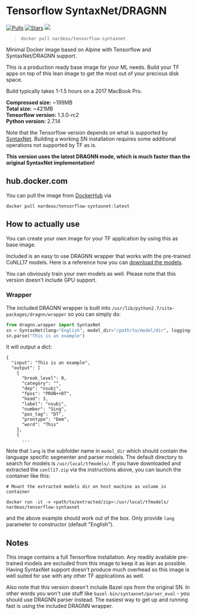 # Tensorflow SyntaxNet/DRAGNN

[![Pulls](https://img.shields.io/docker/pulls/nardeas/tensorflow-syntaxnet.svg?style=flat-square)](https://img.shields.io/docker/pulls/nardeas/tensorflow-syntaxnet.svg?style=flat-square)
[![Stars](https://img.shields.io/docker/stars/nardeas/tensorflow-syntaxnet.svg?style=flat-square)](https://img.shields.io/docker/stars/nardeas/tensorflow-syntaxnet.svg?style=flat-square)
[![](https://images.microbadger.com/badges/image/nardeas/tensorflow-syntaxnet.svg)](https://microbadger.com/images/nardeas/tensorflow-syntaxnet "Get your own image badge on microbadger.com")

> `docker pull nardeas/tensorflow-syntaxnet`

Minimal Docker image based on Alpine with Tensorflow and SyntaxNet/DRAGNN support.

This is a production ready base image for your ML needs. Build your TF apps on top of this lean image to get the most out of your precious disk space.

Build typically takes 1-1.5 hours on a 2017 MacBook Pro.

**Compressed size:** ~199MB  
**Total size:** ~421MB  
**Tensorflow version:** 1.3.0-rc2  
**Python version:** 2.7.14

Note that the Tensorflow version depends on what is supported by [SyntaxNet](https://github.com/tensorflow/models/tree/master/research/syntaxnet). Building a working SN installation requires some additional operations not supported by TF as is.

**This version uses the latest DRAGNN mode, which is much faster than the original SyntaxNet implementation!**

## hub.docker.com

You can pull the image from [DockerHub](https://hub.docker.com/r/nardeas/tensorflow-syntaxnet/) via

```
docker pull nardeas/tensorflow-syntaxnet:latest
```

## How to actually use

You can create your own image for your TF application by using this as base image.

Included is an easy to use DRAGNN wrapper that works with the pre-trained CoNLL17 models. Here is a reference how you can [download the models](https://github.com/tensorflow/models/blob/master/research/syntaxnet/g3doc/conll2017/README.md).

You can obviously train your own models as well. Please note that this version doesn't include GPU support.

### Wrapper

The included DRAGNN wrapper is built into `/usr/lib/python2.7/site-packages/dragnn/wrapper` so you can simply do:

```python
from dragnn.wrapper import SyntaxNet
sn = SyntaxNet(lang="English", model_dir="/path/to/model/dir", logging=False)
sn.parse("This is an example")
```

It will output a dict:

```
{
  "input": "This is an example",
  "output": [
    {
      "break_level": 0,
      "category": "",
      "dep": "nsubj",
      "fpos": "PRON++DT",
      "head": 3,
      "label": "nsubj",
      "number": "Sing",
      "pos_tag": "DT",
      "prontype": "Dem",
      "word": "This"
    },
    {
      ...
```

Note that `lang` is the subfolder name in `model_dir` which should contain the language specific segmenter and parser models. The default directory to search for models is `/usr/local/tfmodels/`. If you have downloaded and extracted the `conll17.zip` via the instructions above, you can launch the container like this:

```
# Mount the extracted models dir on host machine as volume in container

docker run -it -v <path/to/extracted/zip>:/usr/local/tfmodels/ nardeas/tensorflow-syntaxnet
```

and the above example should work out of the box. Only provide `lang` parameter to constructor (default "English").

## Notes

This image contains a full Tensorflow installation. Any readily available pre-trained models are excluded from this image to keep it as lean as possible. Having SyntaxNet support doesn't produce much overhead so this image is well suited for use with any other TF applications as well.

Also note that this version doesn't include Bazel ops from the original SN. In other words you won't use stuff like `bazel-bin/syntaxnet/parser_eval` - you should use DRAGNN parser instead. The easiest way to get up and running fast is using the included DRAGNN wrapper.
